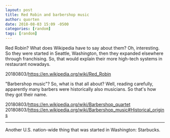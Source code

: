 ```yaml
---
layout: post
title: Red Robin and barbershop music
author: quorten
date: 2018-08-03 15:09 -0500
categories: [random]
tags: [random]
---
```


Red Robin?  What does Wikipedia have to say about them?  Oh,
interesting.  So they were started in Seattle, Washington, then they
expanded elsewhere through franchising.  So, that would explain their
more high-tech systems in restaurant nowadays.

20180803/https://en.wikipedia.org/wiki/Red_Robin

"Barbershop music"?  So, what is that all about?  Well, reading
carefully, apparently many barbers were historically also musicians.
So that's how they got their name.

20180803/https://en.wikipedia.org/wiki/Barbershop_quartet  
20180803/https://en.wikipedia.org/wiki/Barbershop_music#Historical_origins

----------

Another U.S. nation-wide thing that was started in Washington:
Starbucks.
